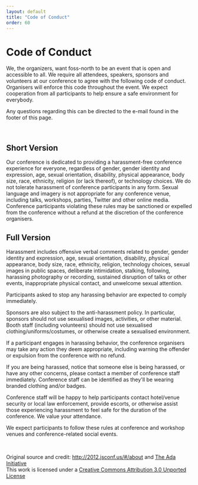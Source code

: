 ```yaml
---
layout: default
title: "Code of Conduct"
order: 60
---
```


# Code of Conduct

We, the organizers, want foss-north to be an event that is open and accessible to all. We require all attendees, speakers, sponsors and volunteers at our conference to agree with the following code of conduct. Organisers will enforce this code throughout the event. We expect cooperation from all participants to help ensure a safe environment for everybody.
 
Any questions regarding this can be directed to the e-mail found in the footer of this page.

<div class="bodybreak">&nbsp;</div>

## Short Version

Our conference is dedicated to providing a harassment-free conference experience for everyone, regardless of gender, gender identity and expression, age, sexual orientation, disability, physical appearance, body size, race, ethnicity, religion (or lack thereof), or technology choices. We do not tolerate harassment of conference participants in any form. Sexual language and imagery is not appropriate for any conference venue, including talks, workshops, parties, Twitter and other online media. Conference participants violating these rules may be sanctioned or expelled from the conference without a refund at the discretion of the conference organisers.
 
## Full Version

Harassment includes offensive verbal comments related to gender, gender identity and expression, age, sexual orientation, disability, physical appearance, body size, race, ethnicity, religion, technology choices, sexual images in public spaces, deliberate intimidation, stalking, following, harassing photography or recording, sustained disruption of talks or other events, inappropriate physical contact, and unwelcome sexual attention.
 
Participants asked to stop any harassing behavior are expected to comply immediately.
 
Sponsors are also subject to the anti-harassment policy. In particular, sponsors should not use sexualised images, activities, or other material. Booth staff (including volunteers) should not use sexualised clothing/uniforms/costumes, or otherwise create a sexualised environment.
 
If a participant engages in harassing behavior, the conference organisers may take any action they deem appropriate, including warning the offender or expulsion from the conference with no refund.
 
If you are being harassed, notice that someone else is being harassed, or have any other concerns, please contact a member of conference staff immediately. Conference staff can be identified as they'll be wearing branded clothing and/or badges.
 
Conference staff will be happy to help participants contact hotel/venue security or local law enforcement, provide escorts, or otherwise assist those experiencing harassment to feel safe for the duration of the conference. We value your attendance.
 
We expect participants to follow these rules at conference and workshop venues and conference-related social events.
 
<div class="bodybreak">&nbsp;</div>

Original source and credit: <a href="http://2012.jsconf.us/#/about">http://2012.jsconf.us/#/about</a> and <a href="http://geekfeminism.wikia.com/wiki/Conference_anti-harassment/Policy">The Ada Initiative</a><br />
This work is licensed under a <a href="http://creativecommons.org/licenses/by/3.0/deed.en_US">Creative Commons Attribution 3.0 Unported License</a>
